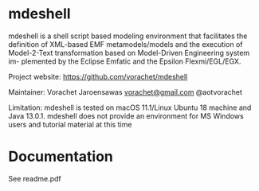 # mdeshell

mdeshell is a shell script based modeling environment that facilitates the definition of XML-based EMF metamodels/models and the execution of Model-2-Text transformation based on Model-Driven Engineering system im- plemented by the Eclipse Emfatic and the Epsilon Flexmi/EGL/EGX.

Project website: https://github.com/vorachet/mdeshell

Maintainer: Vorachet Jaroensawas <vorachet@gmail.com> @aotvorachet

Limitation: mdeshell is tested on macOS 11.1/Linux Ubuntu 18 machine and Java 13.0.1. mdeshell does not provide an environment for MS Windows users and tutorial material at this time

# Documentation

See readme.pdf